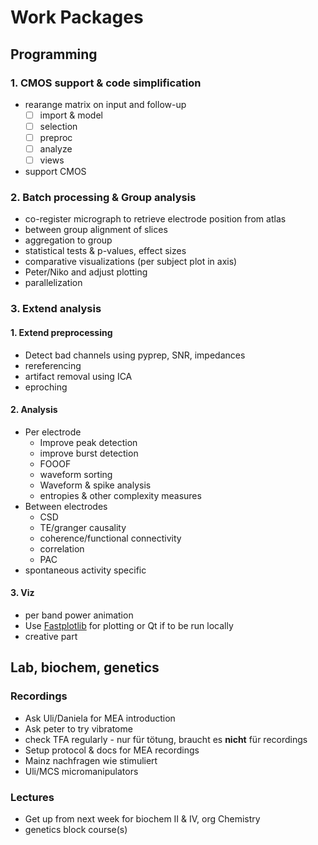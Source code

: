 # Work Packages
## Programming
### 1. CMOS support & code simplification
- rearange matrix on input and follow-up
    - [ ] import & model
    - [ ] selection
    - [ ] preproc
    - [ ] analyze
    - [ ] views
- support CMOS

### 2. Batch processing & Group analysis
- co-register micrograph to retrieve electrode position from atlas
- between group alignment of slices
- aggregation to group
- statistical tests & p-values, effect sizes
- comparative visualizations (per subject plot in axis)
- Peter/Niko and adjust plotting
- parallelization

### 3. Extend analysis
#### 1. Extend preprocessing
- Detect bad channels using pyprep, SNR, impedances
- rereferencing
- artifact removal using ICA
- eproching

#### 2. Analysis
- Per electrode
    - Improve peak detection
    - improve burst detection
    - FOOOF
    - waveform sorting
    - Waveform & spike analysis
    - entropies & other complexity measures
- Between electrodes
    - CSD
    - TE/granger causality
    - coherence/functional connectivity
    - correlation
    - PAC
- spontaneous activity specific

#### 3. Viz
- per band power animation
- Use [Fastplotlib](https://github.com/kushalkolar/fastplotlib) for plotting or Qt if to be run locally
- creative part

## Lab, biochem, genetics
### Recordings
- Ask Uli/Daniela for MEA introduction
- Ask peter to try vibratome
- check TFA regularly - nur für tötung, braucht es __nicht__ für recordings
- Setup protocol & docs for MEA recordings
- Mainz nachfragen wie stimuliert
- Uli/MCS micromanipulators

### Lectures
- Get up from next week for biochem II & IV, org Chemistry
- genetics block course(s)

